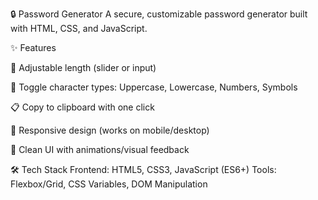 🔒 Password Generator
A secure, customizable password generator built with HTML, CSS, and JavaScript.

✨ Features

📏 Adjustable length (slider or input)

🔘 Toggle character types: Uppercase, Lowercase, Numbers, Symbols

📋 Copy to clipboard with one click

📱 Responsive design (works on mobile/desktop)

🎨 Clean UI with animations/visual feedback

🛠 Tech Stack
Frontend: HTML5, CSS3, JavaScript (ES6+)
Tools: Flexbox/Grid, CSS Variables, DOM Manipulation
